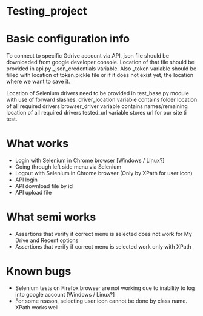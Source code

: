 # Testing_project

# Basic configuration info
To connect to specific Gdrive account via API, json file should be downloaded from google developer
console. Location of that file should be provided in api.py _json_credentials variable. Also _token variable should
be filled with location of token.pickle file or if it does not exist yet, the location where we want to save it.

Location of Selenium drivers need to be provided in test_base.py module with use of forward slashes.
driver_location variable contains folder location of all required drivers
browser_driver variable contains names/remaining location of all required drivers
tested_url variable stores url for our site ti test.

# What works
- Login with Selenium in Chrome browser [Windows / Linux?]
- Going through left side menu via Selenium
- Logout with Selenium in Chrome browser (Only by XPath for user icon)
- API login
- API download file by id
- API upload file

# What semi works
- Assertions that verify if correct menu is selected does not work for My Drive and Recent options
- Assertions that verify if correct menu is selected work only with XPath

# Known bugs
- Selenium tests on Firefox browser are not working due to inability to log into google account [Windows / Linux?]
- For some reason, selecting user icon cannot be done by class name. XPath works well.